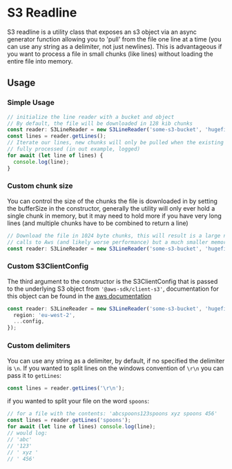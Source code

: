 # S3 Readline

S3 readline is a utility class that exposes an s3 object via an async generator function allowing you to 'pull' from the file one line at a time (you can use any string as a delimiter, not just newlines). This is advantageous if you want to process a file in small chunks (like lines) without loading the entire file into memory.

## Usage

### Simple Usage

```typescript
// initialize the line reader with a bucket and object
// By default, the file will be downloaded in 128 kib chunks
const reader: S3LineReader = new S3LineReader('some-s3-bucket', 'hugefile.txt');
const lines = reader.getLines();
// Iterate our lines, new chunks will only be pulled when the existing chunk has been
// fully processed (in out example, logged)
for await (let line of lines) {
  console.log(line);
}
```

### Custom chunk size

You can control the size of the chunks the file is downloaded in by setting the bufferSize in the constructor, generally the utility will only ever hold a single chunk in memory, but it may need to hold more if you have very long lines (and multiple chunks have to be combined to return a line)

```typescript
// Download the file in 1024 byte chunks, this will result is a large number of total
// calls to Aws (and likely worse performance) but a much smaller memory footprint.
const reader: S3LineReader = new S3LineReader('some-s3-bucket', 'hugefile.txt', {}, 1024);
```

### Custom S3ClientConfig

The third argument to the constructor is the S3ClientConfig that is passed to the underlying
S3 object from `'@aws-sdk/client-s3'`, documentation for this object can be found in the [aws documentation](https://docs.aws.amazon.com/AWSJavaScriptSDK/v3/latest/clients/client-s3/interfaces/s3clientconfig.html)

```typescript
const reader: S3LineReader = new S3LineReader('some-s3-bucket', 'hugefile.txt', {
  region: 'eu-west-2',
  ...config,
});
```

### Custom delimiters

You can use any string as a delimiter, by default, if no specified the delimiter is `\n`. If you wanted to split lines on the windows convention of `\r\n` you can pass it to `getLines`:

```typescript
const lines = reader.getLines('\r\n');
```

if you wanted to split your file on the word `spoons`:

```typescript
// for a file with the contents: 'abcspoons123spoons xyz spoons 456'
const lines = reader.getLines('spoons');
for await (let line of lines) console.log(line);
// would log:
// 'abc'
// '123'
// ' xyz '
// ' 456'
```
